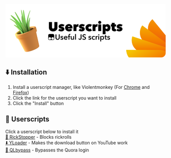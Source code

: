 ![Banner](https://github.com/ItsFoxDev/Userscripts/raw/main/banner.png) <br>
## ⬇️ Installation
1. Install a userscript manager, like Violentmonkey (For [Chrome](https://chrome.google.com/webstore/detail/violentmonkey/jinjaccalgkegednnccohejagnlnfdag) and [Firefox](https://addons.mozilla.org/en-US/firefox/addon/violentmonkey/))
2. Click the link for the userscript you want to install
3. Click the "Install" button
## 📄 Userscripts
Click a userscript below to install it <br>
[🛑 RickStopper](https://github.com/ItsFoxDev/Userscripts/raw/main/RickStopper/script.user.js) - Blocks rickrolls <br>
[⬇️ YLoader](https://github.com/ItsFoxDev/Userscripts/raw/main/YLoader/script.user.js) - Makes the download button on YouTube work<br>
[🔐 QLbypass](https://github.com/ItsFoxDev/Userscripts/raw/main/QLbypass.user.js) - Bypasses the Quora login<br>
